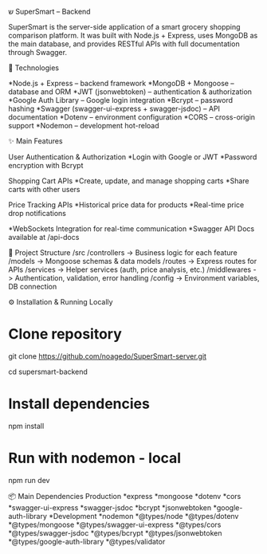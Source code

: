ש
SuperSmart – Backend

SuperSmart is the server-side application of a smart grocery shopping comparison platform.
It was built with Node.js + Express, uses MongoDB as the main database, and provides RESTful APIs with full documentation through Swagger.

🚀 Technologies

*Node.js + Express – backend framework
*MongoDB + Mongoose – database and ORM
*JWT (jsonwebtoken) – authentication & authorization
*Google Auth Library – Google login integration
*Bcrypt – password hashing
*Swagger (swagger-ui-express + swagger-jsdoc) – API documentation
*Dotenv – environment configuration
*CORS – cross-origin support
*Nodemon – development hot-reload

✨ Main Features

User Authentication & Authorization
*Login with Google or JWT
*Password encryption with Bcrypt

Shopping Cart APIs
*Create, update, and manage shopping carts
*Share carts with other users

Price Tracking APIs
*Historical price data for products
*Real-time price drop notifications

*WebSockets Integration for real-time communication
*Swagger API Docs available at /api-docs


📂 Project Structure
/src
  /controllers   -> Business logic for each feature
  /models        -> Mongoose schemas & data models
  /routes        -> Express routes for APIs
  /services      -> Helper services (auth, price analysis, etc.)
  /middlewares   -> Authentication, validation, error handling
  /config        -> Environment variables, DB connection


⚙️ Installation & Running Locally
# Clone repository
git clone https://github.com/noagedo/SuperSmart-server.git

cd supersmart-backend

# Install dependencies
npm install

# Run with nodemon - local
npm run dev


📦 Main Dependencies
Production
*express
*mongoose
*dotenv
*cors
*swagger-ui-express
*swagger-jsdoc
*bcrypt
*jsonwebtoken
*google-auth-library
*Development
*nodemon
*@types/node
*@types/dotenv
*@types/mongoose
*@types/swagger-ui-express
*@types/cors
*@types/swagger-jsdoc
*@types/bcrypt
*@types/jsonwebtoken
*@types/google-auth-library
*@types/validator
